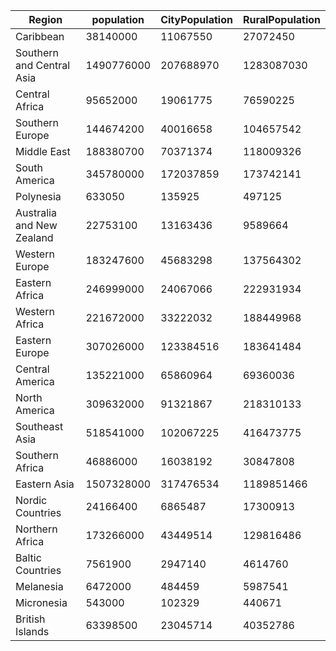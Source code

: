 | Region | population | CityPopulation | RuralPopulation |
| --- | --- | --- | --- |
| Caribbean | 38140000 | 11067550 | 27072450 |
| Southern and Central Asia | 1490776000 | 207688970 | 1283087030 |
| Central Africa | 95652000 | 19061775 | 76590225 |
| Southern Europe | 144674200 | 40016658 | 104657542 |
| Middle East | 188380700 | 70371374 | 118009326 |
| South America | 345780000 | 172037859 | 173742141 |
| Polynesia | 633050 | 135925 | 497125 |
| Australia and New Zealand | 22753100 | 13163436 | 9589664 |
| Western Europe | 183247600 | 45683298 | 137564302 |
| Eastern Africa | 246999000 | 24067066 | 222931934 |
| Western Africa | 221672000 | 33222032 | 188449968 |
| Eastern Europe | 307026000 | 123384516 | 183641484 |
| Central America | 135221000 | 65860964 | 69360036 |
| North America | 309632000 | 91321867 | 218310133 |
| Southeast Asia | 518541000 | 102067225 | 416473775 |
| Southern Africa | 46886000 | 16038192 | 30847808 |
| Eastern Asia | 1507328000 | 317476534 | 1189851466 |
| Nordic Countries | 24166400 | 6865487 | 17300913 |
| Northern Africa | 173266000 | 43449514 | 129816486 |
| Baltic Countries | 7561900 | 2947140 | 4614760 |
| Melanesia | 6472000 | 484459 | 5987541 |
| Micronesia | 543000 | 102329 | 440671 |
| British Islands | 63398500 | 23045714 | 40352786 |
